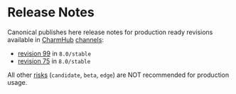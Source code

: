# Release Notes

Canonical publishes here release notes for production ready revisions available in [CharmHub](https://charmhub.io) [channels](https://juju.is/docs/sdk/channel):

* [revision 99](/t/11880) in `8.0/stable`
* [revision 75](/t/11879) in `8.0/stable`

All other [risks](https://juju.is/docs/sdk/channel#heading--risk) (`candidate`, `beta`, `edge`) are NOT recommended for production usage.